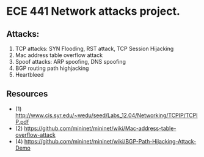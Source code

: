 # ECE 441 Network attacks project.

## Attacks:
1) TCP attacks: SYN Flooding, RST attack, TCP Session Hijacking
2) Mac address table overflow attack
3) Spoof attacks: ARP spoofing, DNS spoofing
4) BGP routing path highjacking
5) Heartbleed 

## Resources
- (1) http://www.cis.syr.edu/~wedu/seed/Labs_12.04/Networking/TCPIP/TCPIP.pdf
- (2) https://github.com/mininet/mininet/wiki/Mac-address-table-overflow-attack
- (4) https://github.com/mininet/mininet/wiki/BGP-Path-Hijacking-Attack-Demo

